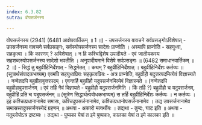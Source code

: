 ```yaml
---
index: 6.3.82
sutra: वोपसर्जनस्य

---
```

 वोपसर्जनस्य (2941) (6481 आक्षेपवार्तिकम् ॥ 1 ॥) - उपसर्जनस्य वावचने सर्वप्रसङ्गोऽविशेषात् - उपसर्जनस्य वावचने सर्वप्रसङ्गः, सर्वस्योपसर्जनस्य सादेशः प्राप्नोति । अस्यापि प्राप्नोति  -  सहयुध्वा, सहकृत्वा । किं कारणम् ? अविशेषात् । न हि कश्चिद्विशेष उपादीयते  -  एवं जातीयकस्य सहशब्दस्योपसर्जनस्य सादेशो भवतीति । अनुपादीयमाने विशेषे सर्वप्रसङ्गः ॥ (6482 समाधानवार्तिकम् ॥ 2 ॥) - सिद्धं तु बहुव्रीहिनिर्देशात् - सिद्धमेतत् । कथम् ? बहुव्रीहिनिर्देशात् । बहुव्रीहिनिर्देशः कर्तव्यः ॥ (सूत्रार्थसंपादकभाष्यम्) एवमपि सहयुध्वप्रियः सहकृत्वप्रियः  -  अत्र प्राप्नोति, बहुव्रीहौ यदुत्तरपदमित्येवं विज्ञास्यते । नन्वेतदपि बहुव्रीहावुत्तरपदम् । एवन्तर्हि बहुव्रीहौ यदुपसर्जनमित्येवं विज्ञास्यते । (नन्वेतदपि बहुव्रीहावुपसर्जनम् । एवं तर्हि नैवं विज्ञायते  -  बहुव्रीहौ यदुपसर्जनमिति । किं तर्हि ?) बहुव्रीहौ च यदुपसर्जनम्, बहुव्रीहिं प्रति च यदुपसर्जनम् ॥ (सूत्रेण सिद्धार्थत्वबोधकभाष्यम्) स तर्हि बहुव्रीहिनिर्देशः कर्तव्यः । न कर्तव्यः । इह कश्चित्प्रधानानामेव समासः, कश्चिदुपसर्जनानामेव, कश्चित्प्रधानोपसर्जनानामेव । तद्य उपसर्जनानामेव समासस्तदुपसर्जनस्येदं ग्रहणम् ॥ अथवा  -  अकारो मत्वर्थीयः । तद्यथा  -  तुन्दः, घाट इति ॥ अथवा  -  मतुब्लोपोऽत्र द्रष्टव्यः । तद्यथा  -  पुष्यका येषां त इमे पुष्यकाः, कालका येषां त इमे कालका इति ॥ 